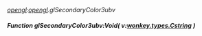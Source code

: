 _[opengl](../../modules/opengl/opengl-module.md):[opengl](../../modules/opengl/opengl-module.md).glSecondaryColor3ubv_
##### Function glSecondaryColor3ubv:Void( v:[wonkey.types.Cstring](../../modules/wonkey/wonkey-types-cstring.md) )
